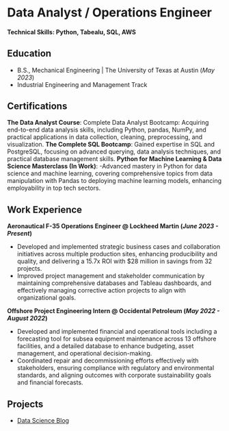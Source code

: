 # Data Analyst / Operations Engineer

#### Technical Skills: Python, Tabealu, SQL, AWS

## Education 			        		
- B.S., Mechanical Engineering | The University of Texas at Austin (_May 2023_)
- Industrial Engineering and Management Track


## Certifications
**The Data Analyst Course**: Complete Data Analyst Bootcamp: Acquiring end-to-end data analysis skills, including Python, pandas, NumPy, and practical applications in data collection, cleaning, preprocessing, and visualization.
**The Complete SQL Bootcamp**: Gained expertise in SQL and PostgreSQL, focusing on advanced querying, data analysis techniques, and practical database management skills.
**Python for Machine Learning & Data Science Masterclass (In Work)**: -Advanced mastery in Python for data science and machine learning, covering comprehensive topics from data manipulation with Pandas to deploying machine learning models, enhancing employability in top tech sectors.



## Work Experience
**Aeronautical F-35 Operations Engineer @ Lockheed Martin (_June 2023 - Present_)**
- Developed and implemented strategic business cases and collaboration initiatives across multiple production sites, enhancing producibility and quality, and delivering a 15.7x ROI with $28 million in savings from 32 projects.
- Improved project management and stakeholder communication by maintaining comprehensive databases and Tableau dashboards, and effectively managing corrective action projects to align with organizational goals.


**Offshore Project Engineering Intern @ Occidental Petroleum (_May 2022 - August 2022_)**
- Developed and implemented financial and operational tools including a forecasting tool for subsea equipment maintenance across 13 offshore facilities, and a detailed database to enhance budgeting, asset management, and operational decision-making.
- Coordinated repair and decommissioning efforts effectively with stakeholders, ensuring compliance with regulatory and environmental standards, and aligning outcomes with corporate sustainability goals and financial forecasts.




## Projects


- [Data Science Blog](https://medium.com/@shawhin)
